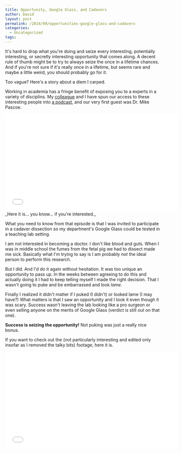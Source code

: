 ```yaml
---
title: Opportunity, Google Glass, and Cadavers
author: David
layout: post
permalink: /2014/09/opportunities-google-glass-and-cadavers
categories:
  - Uncategorized
tags:
---
```


It's hard to drop what you're doing and seize every interesting, potentially interesting, or secretly interesting opportunity that comes along. A decent rule of thumb might be to try to always seize the once in a lifetime chances. And if you're not sure if it's really once in a lifetime, but seems rare and maybe a little weird, you should probably go for it.

Too vague? Here's a story about a diem I carped.

Working in academia has a fringe benefit of exposing you to a experts in a variety of disciplins. My [colleague](http://pseudomichael.com) and I have spun our access to these interesting people into [a podcast](http://cuonlinepodcast.com), and our very first guest was Dr. Mike Pascoe.

<iframe width="560" height="315" src="//www.youtube.com/embed/nUtRVIg6AOA?rel=0" frameborder="0" allowfullscreen></iframe>
_Here it is... you know... if you're interested._

What you need to know from that episode is that I was invited to participate in a cadaver dissection so my department's Google Glass could be tested in a teaching lab setting.

I am not interested in becoming a doctor. I don't like blood and guts. When I was in middle school the fumes from the fetal pig we had to dissect made me sick. Basically what I'm trying to say is I am probably _not_ the ideal person to perform this research.

But I did. And I'd do it again without hesitation. It was too unique an opportunity to pass up. In the weeks between agreeing to do this and actually doing it I had to keep telling myself I made the right decision. That I wasn't going to puke and be embarrassed and look _lame._

Finally I realized it didn't matter if I puked (I didn't) or looked lame (I may have?) What matters is that I saw an opportunity and I took it even though it was scary. Success wasn't leaving the lab looking like a pro surgeon or even selling anyone on the merits of Google Glass (verdict is still out on that one).

**Success is seizing the opportunity!** Not puking was just a really nice bonus.

If you want to check out the (not particularly interesting and edited only insofar as I removed the talky bits) footage, here it is.

<iframe width="560" height="315" src="//www.youtube.com/embed/gQV_7YqHTBA?rel=0" frameborder="0" allowfullscreen></iframe>
